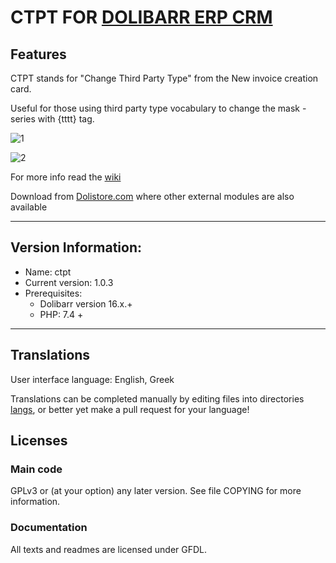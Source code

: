# CTPT FOR [DOLIBARR ERP CRM](https://www.dolibarr.org)

## Features

CTPT stands for "Change Third Party Type" from the New invoice creation card.
 
Useful for those using third party type vocabulary to change the mask - series with {tttt} tag.

![1](https://user-images.githubusercontent.com/93765174/209882861-134a99e5-1949-4b24-9017-940d46c7c22d.png)

![2](https://user-images.githubusercontent.com/93765174/209882878-8d520949-b902-4672-83b8-cab77caa2ebb.png)

For more info read the [wiki](https://github.com/sonikf/ctpt/wiki)

Download from [Dolistore.com](https://www.dolistore.com/en/modules/1834-CTPT.html) where other external modules are also available

***
## Version Information:
* Name: ctpt
* Current version: 1.0.3
* Prerequisites: 
  * Dolibarr version 16.x.+
  * PHP: 7.4 +
***

## Translations
User interface language: English, Greek

Translations can be completed manually by editing files into directories [langs](https://github.com/sonikf/ctpt/tree/main/langs), or better yet make a pull request for your language!

<!--
This module contains also a sample configuration for Transifex, under the hidden directory [.tx](.tx), so it is possible to manage translation using this service.

For more informations, see the [translator's documentation](https://wiki.dolibarr.org/index.php/Translator_documentation).

There is a [Transifex project](https://transifex.com/projects/p/dolibarr-module-template) for this module.
-->



## Licenses

### Main code

GPLv3 or (at your option) any later version. See file COPYING for more information.

### Documentation

All texts and readmes are licensed under GFDL.
